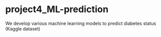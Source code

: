 # project4_ML-prediction
We develop various machine learning models to predict diabetes status (Kaggle dataset)
